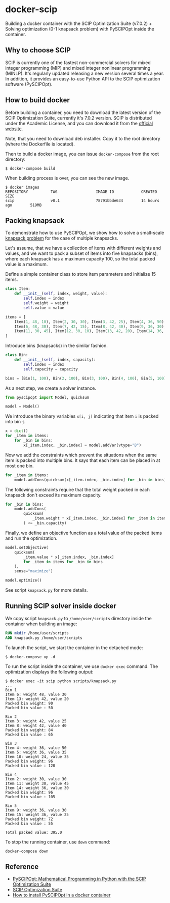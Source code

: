 # docker-scip

Building a docker container with the SCIP Optimization Suite (v7.0.2) + Solving optimization
(0-1 knapsack problem) with PySCIPOpt inside the container.

## Why to choose SCIP

SCIP is currently one of the fastest non-commercial solvers for mixed integer programming (MIP) and
mixed integer nonlinear programming (MINLP). It's regularly updated releasing a new version several times a year. 
In addition, it provides an easy-to-use Python API to the SCIP optimization software (PySCIPOpt). 

## How to build docker

Before building a container, you need to download the latest version of the SCIP Optimization Suite, currently 
it's 7.0.2 version. SCIP is distributed under the Academic License, and you can download it from the [official website](https://www.scipopt.org/index.php#download).

Note, that you need to download deb installer. Copy it to the root directory (where the Dockerfile is located).

Then to build a docker image, you can issue `docker-compose` from the root directory:

```shell
$ docker-compose build
```

When building process is over, you can see the new image.

```shell
$ docker images
REPOSITORY          TAG                 IMAGE ID            CREATED             SIZE
scip                v0.1                78791bbde634        14 hours ago        519MB
```

## Packing knapsack

To demonstrate how to use PySCIPOpt, we show how to solve a small-scale 
[knapsack problem](https://en.wikipedia.org/wiki/Knapsack_problem) for the case of multiple knapsacks.

Let's assume, that we have a collection of items with different weights and values, and we want to
pack a subset of items into five knapsacks (bins), where each knapsack has a maximum capacity 100, so the 
total packed value is a maximum.

Define a simple container class to store item parameters and initialize 15 items.

```python
class Item:
    def __init__(self, index, weight, value):
        self.index = index
        self.weight = weight
        self.value = value

items = [
    Item(1, 48, 10), Item(2, 30, 30), Item(3, 42, 25), Item(4, 36, 50), Item(5, 36, 35), 
    Item(6, 48, 30), Item(7, 42, 15), Item(8, 42, 40), Item(9, 36, 30), Item(10, 24, 35), 
    Item(11, 30, 45), Item(12, 30, 10), Item(13, 42, 20), Item(14, 36, 30), Item(15, 36, 25)
]
```

Introduce bins (knapsacks) in the similar fashion.

```python
class Bin:
    def __init__(self, index, capacity):
        self.index = index
        self.capacity = capacity

bins = [Bin(1, 100), Bin(2, 100), Bin(3, 100), Bin(4, 100), Bin(5, 100)]
```

As a next step, we create a solver instance.

```python
from pyscipopt import Model, quicksum

model = Model()
```

We introduce the binary variables `x[i, j]` indicating that item `i` is packed into bin `j`.

```python
x = dict()
for _item in items:
    for _bin in bins:
        x[_item.index, _bin.index] = model.addVar(vtype="B")
```

Now we add the constraints which prevent the situations when the same item is packed into multiple bins.
It says that each item can be placed in at most one bin.

```python
for _item in items:
    model.addCons(quicksum(x[_item.index, _bin.index] for _bin in bins) <= 1)
```

The following constraints require that the total weight packed in each knapsack don't exceed its maximum capacity.

```python
for _bin in bins:
    model.addCons(
        quicksum(
            _item.weight * x[_item.index, _bin.index] for _item in items
        ) <= _bin.capacity)
```

Finally, we define an objective function as a total value of the packed items and run the optimization.

```python
model.setObjective(
    quicksum(
        _item.value * x[_item.index, _bin.index]
        for _item in items for _bin in bins
    ), 
    sense="maximize")

model.optimize()
```

See script `knapsack.py` for more details.

## Running SCIP solver inside docker

We copy script `knapsack.py` to `/home/user/scripts` directory inside the container when building an image:

```dockerfile
RUN mkdir /home/user/scripts
ADD knapsack.py /home/user/scripts
```

To launch the script, we start the container in the detached mode:

```shell
$ docker-compose up -d
```

To run the script inside the container, we use `docker exec` command.
The optimization displays the following output:

```shell
$ docker exec -it scip python scripts/knapsack.py
...
Bin 1
Item 6: weight 48, value 30
Item 13: weight 42, value 20
Packed bin weight: 90
Packed bin value : 50

Bin 2
Item 3: weight 42, value 25
Item 8: weight 42, value 40
Packed bin weight: 84
Packed bin value : 65

Bin 3
Item 4: weight 36, value 50
Item 5: weight 36, value 35
Item 10: weight 24, value 35
Packed bin weight: 96
Packed bin value : 120

Bin 4
Item 2: weight 30, value 30
Item 11: weight 30, value 45
Item 14: weight 36, value 30
Packed bin weight: 96
Packed bin value : 105

Bin 5
Item 9: weight 36, value 30
Item 15: weight 36, value 25
Packed bin weight: 72
Packed bin value : 55

Total packed value: 395.0
```

To stop the running container, use `down` command:

```shell
docker-compose down
```

## Reference

* [PySCIPOpt: Mathematical Programming in Python with the SCIP Optimization Suite](https://github.com/scipopt/PySCIPOpt)
* [SCIP Optimization Suite](https://www.scipopt.org/)
* [How to install PySCIPOpt in a docker container](https://viktorsapozhok.github.io/docker-scip-pyscipopt/)
